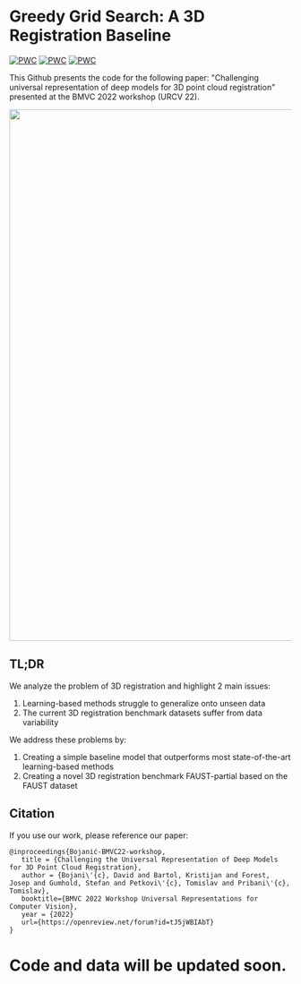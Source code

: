 # Greedy Grid Search: A 3D Registration Baseline

[![PWC](https://img.shields.io/endpoint.svg?url=https://paperswithcode.com/badge/challenging-the-universal-representation-of/point-cloud-registration-on-faust-partial-60)](https://paperswithcode.com/sota/point-cloud-registration-on-faust-partial-60?p=challenging-the-universal-representation-of)
[![PWC](https://img.shields.io/endpoint.svg?url=https://paperswithcode.com/badge/challenging-the-universal-representation-of/point-cloud-registration-on-kitti-trained-on)](https://paperswithcode.com/sota/point-cloud-registration-on-kitti-trained-on?p=challenging-the-universal-representation-of)
[![PWC](https://img.shields.io/endpoint.svg?url=https://paperswithcode.com/badge/challenging-the-universal-representation-of/point-cloud-registration-on-eth-trained-on)](https://paperswithcode.com/sota/point-cloud-registration-on-eth-trained-on?p=challenging-the-universal-representation-of)

This Github presents the code for the following paper: "Challenging universal representation of deep models for 3D point cloud registration" presented at the BMVC 2022 workshop (URCV 22).

<p align="center">
  <img src="https://github.com/DavidBoja/greedy-grid-search/blob/main/assets/pipeline-image.png" width="950">
</p>

## TL;DR

We analyze the problem of 3D registration and highlight 2 main issues:
1. Learning-based methods struggle to generalize onto unseen data
2. The current 3D registration benchmark datasets suffer from data variability

We address these problems by:
1. Creating a simple baseline model that outperforms most state-of-the-art learning-based methods
3. Creating a novel 3D registration benchmark FAUST-partial based on the FAUST dataset

## Citation

If you use our work, please reference our paper:

```
@inproceedings{Bojanić-BMVC22-workshop,
   title = {Challenging the Universal Representation of Deep Models for 3D Point Cloud Registration},
   author = {Bojani\'{c}, David and Bartol, Kristijan and Forest, Josep and Gumhold, Stefan and Petkovi\'{c}, Tomislav and Pribani\'{c}, Tomislav},
   booktitle={BMVC 2022 Workshop Universal Representations for Computer Vision},
   year = {2022}
   url={https://openreview.net/forum?id=tJ5jWBIAbT}
}
```

# Code and data will be updated soon.
